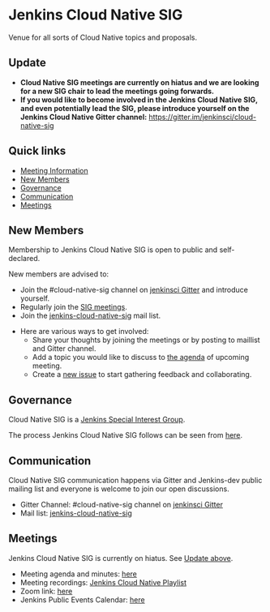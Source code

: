 # Jenkins Cloud Native SIG


Venue for all sorts of Cloud Native topics and proposals.

## Update

* **Cloud Native SIG meetings are currently on hiatus and we are looking for a new SIG chair to lead the meetings going forwards.**
* **If you would like to become involved in the Jenkins Cloud Native SIG, and even potentially lead the SIG, please introduce yourself on the Jenkins Cloud Native Gitter channel:** https://gitter.im/jenkinsci/cloud-native-sig

## Quick links

- [Meeting Information](#meetings)
- [New Members](#new-members)
- [Governance](#governance)
- [Communication](#communication)
- [Meetings](#meetings)
<!-- - [Members](#members) -->
## New Members

Membership to Jenkins Cloud Native SIG is open to public and self-declared.

New members are advised to:

* Join the #cloud-native-sig channel on [jenkinsci Gitter](https://gitter.im/jenkinsci/cloud-native-sig) and introduce yourself.
* Regularly join the [SIG meetings](/meetings.md).
* Join the [jenkins-cloud-native-sig](https://www.jenkins.io/mailing-lists/#jenkinsci-cloud-native-sig-googlegroups-com) mail list.
<!-- * Submit a PR to add yourself to the [members list](#members). -->
* Here are various ways to get involved:
  * Share your thoughts by joining the meetings or by posting to maillist and Gitter channel.
  * Add a topic you would like to discuss to [the agenda](/meetings.md) of upcoming meeting.
  * Create a [new issue](https://github.com/jenkinsci/sig-cloud-native/issues) to start gathering feedback and collaborating.

## Governance

Cloud Native SIG is a [Jenkins Special Interest Group](https://www.jenkins.io/sigs/).

The process Jenkins Cloud Native SIG follows can be seen from [here](https://github.com/jenkinsci/jep/tree/master/jep/4).

## Communication

Cloud Native SIG communication happens via Gitter and Jenkins-dev public mailing list and everyone is
welcome to join our open discussions.

* Gitter Channel: #cloud-native-sig channel on [jenkinsci Gitter](https://gitter.im/jenkinsci/cloud-native-sig)
* Mail list: [jenkins-cloud-native-sig](https://www.jenkins.io/mailing-lists/#jenkinsci-cloud-native-sig-googlegroups-com)

## Meetings

Jenkins Cloud Native SIG is currently on hiatus. See [Update above](#update).

* Meeting agenda and minutes: [here](./meetings.md)
* Meeting recordings: [Jenkins Cloud Native Playlist](https://www.youtube.com/playlist?list=PLN7ajX_VdyaOFG9hTrswbO-ZK_n4B8CaG)
* Zoom link: [here]( https://zoom.us/j/91266012072?pwd=OWJZSGVuY2s3aHhHbitPVnIwNDBIUT09)
* Jenkins Public Events Calendar: [here](https://www.jenkins.io/events/)
